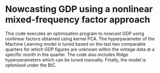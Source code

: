 # Nowcasting GDP using a nonlinear mixed-frequency factor approach

This code executes an optimisation program to nowcast GDP using nonlinear factors obtained using kernel PCA. The hyperparameter of the Machine Learning model is tuned based on the last two comparable quarters for which GDP figures are unknown within the vintage data at a specific month in the quarter. The code also includes Ridge hyperparameters which can be tuned manually. Finally, the model is optimised under the BIC.
